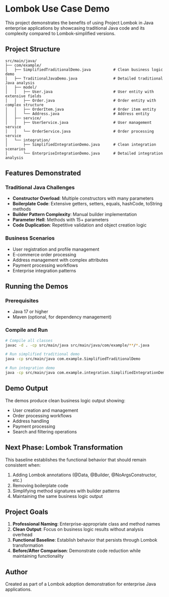 # Lombok Use Case Demo

This project demonstrates the benefits of using Project Lombok in Java enterprise applications by showcasing traditional Java code and its complexity compared to Lombok-simplified versions.

## Project Structure

```
src/main/java/
├── com/example/
│   ├── SimplifiedTraditionalDemo.java          # Clean business logic demo
│   ├── TraditionalJavaDemo.java                # Detailed traditional Java analysis
│   ├── model/
│   │   ├── User.java                           # User entity with extensive fields
│   │   ├── Order.java                          # Order entity with complex structure
│   │   ├── OrderItem.java                      # Order item entity
│   │   └── Address.java                        # Address entity
│   ├── service/
│   │   ├── UserService.java                    # User management service
│   │   └── OrderService.java                   # Order processing service
│   └── integration/
│       ├── SimplifiedIntegrationDemo.java      # Clean integration scenarios
│       └── EnterpriseIntegrationDemo.java      # Detailed integration analysis
```

## Features Demonstrated

### Traditional Java Challenges
- **Constructor Overload**: Multiple constructors with many parameters
- **Boilerplate Code**: Extensive getters, setters, equals, hashCode, toString methods
- **Builder Pattern Complexity**: Manual builder implementation
- **Parameter Hell**: Methods with 15+ parameters
- **Code Duplication**: Repetitive validation and object creation logic

### Business Scenarios
- User registration and profile management
- E-commerce order processing
- Address management with complex attributes
- Payment processing workflows
- Enterprise integration patterns

## Running the Demos

### Prerequisites
- Java 17 or higher
- Maven (optional, for dependency management)

### Compile and Run
```bash
# Compile all classes
javac -d . -cp src/main/java src/main/java/com/example/**/*.java

# Run simplified traditional demo
java -cp src/main/java com.example.SimplifiedTraditionalDemo

# Run integration demo
java -cp src/main/java com.example.integration.SimplifiedIntegrationDemo
```

## Demo Output

The demos produce clean business logic output showing:
- User creation and management
- Order processing workflows
- Address handling
- Payment processing
- Search and filtering operations

## Next Phase: Lombok Transformation

This baseline establishes the functional behavior that should remain consistent when:
1. Adding Lombok annotations (@Data, @Builder, @NoArgsConstructor, etc.)
2. Removing boilerplate code
3. Simplifying method signatures with builder patterns
4. Maintaining the same business logic output

## Project Goals

1. **Professional Naming**: Enterprise-appropriate class and method names
2. **Clean Output**: Focus on business logic results without analysis overhead
3. **Functional Baseline**: Establish behavior that persists through Lombok transformation
4. **Before/After Comparison**: Demonstrate code reduction while maintaining functionality

## Author

Created as part of a Lombok adoption demonstration for enterprise Java applications.